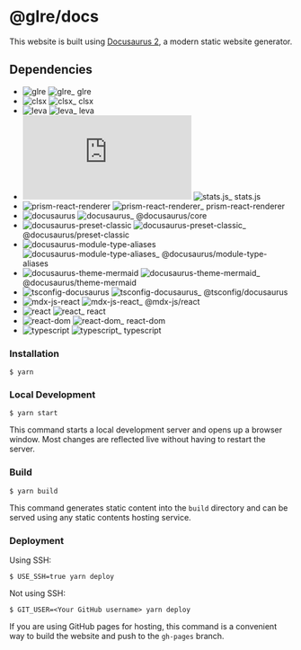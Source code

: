 # @glre/docs

This website is built using [Docusaurus 2](https://docusaurus.io/), a modern static website generator.

## Dependencies

- ![glre][glre] ![glre_][glre_] glre
- ![clsx][clsx] ![clsx_][clsx_] clsx
- ![leva][leva] ![leva_][leva_] leva
- ![stats.js][stats.js] ![stats.js_][stats.js_] stats.js
- ![prism-react-renderer][prism-react-renderer] ![prism-react-renderer_][prism-react-renderer_] prism-react-renderer
- ![docusaurus][docusaurus] ![docusaurus_][docusaurus_] @docusaurus/core
- ![docusaurus-preset-classic][docusaurus-preset-classic] ![docusaurus-preset-classic_][docusaurus-preset-classic_] @docusaurus/preset-classic
- ![docusaurus-module-type-aliases][docusaurus-module-type-aliases] ![docusaurus-module-type-aliases_][docusaurus-module-type-aliases_] @docusaurus/module-type-aliases
- ![docusaurus-theme-mermaid][docusaurus-theme-mermaid] ![docusaurus-theme-mermaid_][docusaurus-theme-mermaid_] @docusaurus/theme-mermaid
- ![tsconfig-docusaurus][tsconfig-docusaurus] ![tsconfig-docusaurus_][tsconfig-docusaurus_] @tsconfig/docusaurus
- ![mdx-js-react][mdx-js-react] ![mdx-js-react_][mdx-js-react_] @mdx-js/react
- ![react][react] ![react_][react_] react
- ![react-dom][react-dom] ![react-dom_][react-dom_] react-dom
- ![typescript][typescript] ![typescript_][typescript_] typescript

[glre]: https://img.shields.io/npm/v/glre?style=flat&colorA=000&colorB=000
[glre_]: https://img.shields.io/badge/using_0.13.1-black?style=flat
[clsx]: https://img.shields.io/npm/v/clsx?style=flat&colorA=000&colorB=000
[clsx_]: https://img.shields.io/badge/using_1.2.1-black?style=flat
[leva]: https://img.shields.io/npm/v/leva?style=flat&colorA=000&colorB=000
[leva_]: https://img.shields.io/badge/using_0.9.34-black?style=flat
[stats.js]: https://img.shields.io/npm/v/stats.js?style=flat&colorA=000&colorB=000
[stats.js_]: https://img.shields.io/badge/using_0.17.0-black?style=flat
[prism-react-renderer]: https://img.shields.io/npm/v/prism-react-renderer?style=flat&colorA=000&colorB=000
[prism-react-renderer_]: https://img.shields.io/badge/using_2.0.5-black?style=flat
[docusaurus]: https://img.shields.io/npm/v/@docusaurus/core?style=flat&colorA=000&colorB=000
[docusaurus_]: https://img.shields.io/badge/using_3.0.0--alpha.0-black?style=flat
[docusaurus-preset-classic]: https://img.shields.io/npm/v/@docusaurus/preset-classic?style=flat&colorA=000&colorB=000
[docusaurus-preset-classic_]: https://img.shields.io/badge/using_3.0.0--alpha.0-black?style=flat
[docusaurus-module-type-aliases]: https://img.shields.io/npm/v/@docusaurus/module-type-aliases?style=flat&colorA=000&colorB=000
[docusaurus-module-type-aliases_]: https://img.shields.io/badge/using_3.0.0--alpha.0-black?style=flat
[docusaurus-theme-mermaid]: https://img.shields.io/npm/v/@docusaurus/theme-mermaid?style=flat&colorA=000&colorB=000
[docusaurus-theme-mermaid_]: https://img.shields.io/badge/using_3.0.0--alpha.0-black?style=flat
[tsconfig-docusaurus]: https://img.shields.io/npm/v/@tsconfig/docusaurus?style=flat&colorA=000&colorB=000
[tsconfig-docusaurus_]: https://img.shields.io/badge/using_1.0.7-black?style=flat
[mdx-js-react]: https://img.shields.io/npm/v/@mdx-js/react?style=flat&colorA=000&colorB=000
[mdx-js-react_]: https://img.shields.io/badge/using_2.3.0-black?style=flat
[react]: https://img.shields.io/npm/v/react?style=flat&colorA=000&colorB=000
[react_]: https://img.shields.io/badge/using_18.2.0-black?style=flat
[react-dom]: https://img.shields.io/npm/v/react-dom?style=flat&colorA=000&colorB=000
[react-dom_]: https://img.shields.io/badge/using_18.2.0-black?style=flat
[typescript]: https://img.shields.io/npm/v/typescript?style=flat&colorA=000&colorB=000
[typescript_]: https://img.shields.io/badge/using_5.1.6-black?style=flat

### Installation

```
$ yarn
```

### Local Development

```
$ yarn start
```

This command starts a local development server and opens up a browser window. Most changes are reflected live without having to restart the server.

### Build

```
$ yarn build
```

This command generates static content into the `build` directory and can be served using any static contents hosting service.

### Deployment

Using SSH:

```
$ USE_SSH=true yarn deploy
```

Not using SSH:

```
$ GIT_USER=<Your GitHub username> yarn deploy
```

If you are using GitHub pages for hosting, this command is a convenient way to build the website and push to the `gh-pages` branch.
